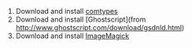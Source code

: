 1. Download and install [comtypes](http://sourceforge.net/projects/comtypes/files/comtypes/)
2. Download and install [Ghostscript](from http://www.ghostscript.com/download/gsdnld.html)
3. Download and install [ImageMagick](http://www.imagemagick.org/script/binary-releases.php#windows)
